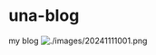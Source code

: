 # una-blog
my blog
![./images/20241111001.png](http://una-kim1114.github.io/blog/blob/main/images/20241111001.png)
